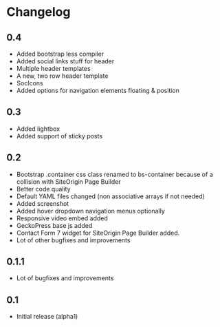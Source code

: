 # Changelog

## 0.4

- Added bootstrap less compiler
- Added social links stuff for header
- Multiple header templates
- A new, two row header template
- SocIcons
- Added options for navigation elements floating & position

## 0.3

- Added lightbox 
- Added support of sticky posts

## 0.2

- Bootstrap .container css class renamed to bs-container because of a collision with SiteOrigin Page Builder
- Better code quality
- Default YAML files changed (non associative arrays if not needed)
- Added screenshot
- Added hover dropdown navigation menus optionally
- Responsive video embed added
- GeckoPress base js added
- Contact Form 7 widget for SiteOrigin Page Builder added.
- Lot of other bugfixes and improvements

## 0.1.1

- Lot of bugfixes and improvements

## 0.1

- Initial release (alpha1)